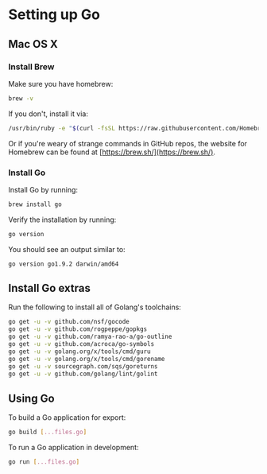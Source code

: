 # Setting up Go

## Mac OS X

### Install Brew
Make sure you have homebrew:

```bash
brew -v
```

If you don't, install it via:

```bash
/usr/bin/ruby -e "$(curl -fsSL https://raw.githubusercontent.com/Homebrew/install/master/install)"
```

Or if you're weary of strange commands in GitHub repos, the website for Homebrew can be found at [https://brew.sh/](https://brew.sh/).

### Install Go
Install Go by running:

```bash
brew install go
```

Verify the installation by running:

```bash
go version
```

You should see an output similar to:

```
go version go1.9.2 darwin/amd64
```

## Install Go extras
Run the following to install all of Golang's toolchains:

```bash
go get -u -v github.com/nsf/gocode
go get -u -v github.com/rogpeppe/gopkgs
go get -u -v github.com/ramya-rao-a/go-outline
go get -u -v github.com/acroca/go-symbols
go get -u -v golang.org/x/tools/cmd/guru
go get -u -v golang.org/x/tools/cmd/gorename
go get -u -v sourcegraph.com/sqs/goreturns
go get -u -v github.com/golang/lint/golint
```

## Using Go

To build a Go application for export:

```bash
go build [...files.go]
```

To run a Go application in development:
```bash
go run [...files.go]
```